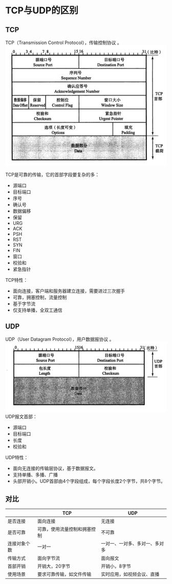 # TCP与UDP的区别

## TCP
TCP（Transmission Control Protocol），传输控制协议 。
![TCP报文](../shortcut/http/tcp/tcp.png)

TCP是可靠的传输，它的首部字段要复杂的多：
* 源端口
* 目标端口
* 序号
* 确认号
* 数据偏移
* 保留
* URG
* ACK
* PSH
* RST
* SYN
* FIN
* 窗口
* 校验和
* 紧急指针

TCP特性：
* 面向连接，客户端和服务器建立连接，需要进过三次握手
* 可靠，拥塞控制，流量控制
* 基于字节流
* 仅支持单播，全双工通信


## UDP
UDP（User Datagram Protocol），用户数据报协议 。
![UDP报文](../shortcut/http/tcp/udp.png)
UDP报文首部：
* 源端口
* 目标端口
* 长度
* 校验和

UDP特性：
* 面向无连接的传输层协议，基于数据报文。
* 支持单播、多播、广播
* 头部开销小。UDP首部由4个字段组成，每个字段长度2个字节，共8个字节。


## 对比

|              | TCP                          | UDP                            |
| ------------ | ---------------------------- | ------------------------------ |
| 是否连接     | 面向连接                     | 无连接                         |
| 是否可靠     | 可靠，使用流量控制和拥塞控制 | 不可靠                         |
| 连接对象个数 | 一对一                       | 一对一、一对多、多对一、多对多 |
| 传输方式     | 面向字节流                   | 面向报文                       |
| 首部开销     | 开销大，20字节               | 开销小，8字节                  |
| 使用场景     | 要求可靠传输，如文件传输     | 实时应用，如视频会议、直播     |

